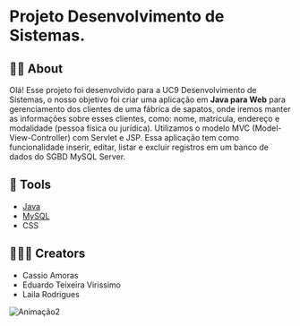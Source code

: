 # Projeto Desenvolvimento de Sistemas.
## 👨‍💻 About 
Olá! Esse projeto foi desenvolvido para a UC9 Desenvolvimento de Sistemas, o nosso objetivo foi criar uma aplicação em **Java para Web** para gerenciamento dos clientes de uma fábrica de sapatos, onde iremos manter as informações sobre esses clientes, como: nome, matrícula, endereço e modalidade (pessoa física ou jurídica). Utilizamos o modelo MVC (Model-View-Controller) com Servlet e JSP. Essa aplicação tem como funcionalidade inserir, editar, listar e excluir registros em um banco de dados do SGBD MySQL Server.
## 🔨 Tools
- [Java](https://www.oracle.com/java/technologies/)
- [MySQL](https://www.mysql.com)
- CSS

## 🧑🏻‍💻 Creators
- Cassio Amoras
- Eduardo Teixeira Virissimo
- Laila Rodrigues

![Animação2](https://github.com/KalAmoras/ProjetoUC9/assets/131835078/38133c79-1223-4511-9ed7-1ebfa5452d9a)
